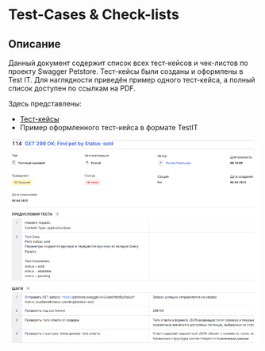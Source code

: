 # Test-Cases & Check-lists

## Описание  

Данный документ содержит список всех тест-кейсов и чек-листов по проекту Swagger Petstore. Тест-кейсы были созданы и оформлены в Test IT. Для наглядности приведён пример одного тест-кейса, а полный список доступен по ссылкам на PDF.


Здесь представлены:  
- [Тест-кейсы](/test_docs/tc-all.pdf)
- Пример оформленного тест-кейса в формате TestIT

![TC](/test_docs/example.png)